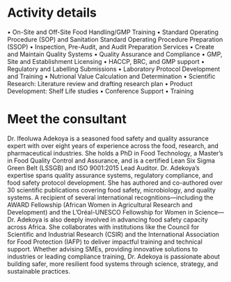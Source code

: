 # Activity details
•⁠  ⁠On-Site and Off-Site Food Handling/GMP Training
•⁠  ⁠Standard Operating Procedure (SOP) and Sanitation Standard Operating Procedure Preparation (SSOP)
•⁠  ⁠Inspection, Pre-Audit, and Audit Preparation Services
•⁠  ⁠Create and Maintain Quality Systems
•⁠  ⁠Quality Assurance and Compliance
•⁠  ⁠GMP, Site and Establishment Licensing
•⁠  ⁠HACCP, BRC, and GMP support
•⁠  ⁠Regulatory and Labelling Submissions
•⁠  ⁠Laboratory Protocol Development and Training
•⁠  ⁠Nutrional Value Calculation and Determination
•⁠  ⁠Scientific Research: Literature review and drafting research plan
•⁠  ⁠Product Development: Shelf Life studies 
•⁠  ⁠Conference Support 
•⁠  ⁠Training

# Meet the consultant
Dr. Ifeoluwa Adekoya is a seasoned food safety and quality assurance expert with over eight years of experience across the food, research, and pharmaceutical industries. She holds a PhD in Food Technology, a Master’s in Food Quality Control and Assurance, and is a certified Lean Six Sigma Green Belt (LSSGB) and ISO 9001:2015 Lead Auditor.
Dr. Adekoya’s expertise spans quality assurance systems, regulatory compliance, and food safety protocol development. She has authored and co-authored over 30 scientific publications covering food safety, microbiology, and quality systems.
A recipient of several international recognitions—including the AWARD Fellowship (African Women in Agricultural Research and Development) and the L’Oréal-UNESCO Fellowship for Women in Science—Dr. Adekoya is also deeply involved in advancing food safety capacity across Africa. She collaborates with institutions like the Council for Scientific and Industrial Research (CSIR) and the International Association for Food Protection (IAFP) to deliver impactful training and technical support.
Whether advising SMEs, providing innovative solutions to industries or leading compliance training, Dr. Adekoya is passionate about building safer, more resilient food systems through science, strategy, and sustainable practices.